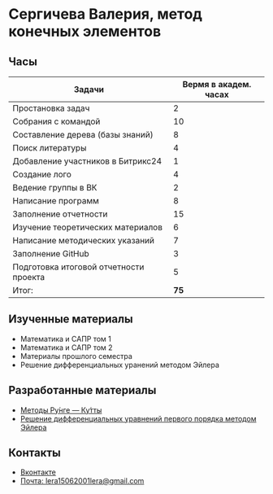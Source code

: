 # Сергичева Валерия, метод конечных элементов
## Часы

|Задачи|Вермя в академ. часах|
|----------------|-------------------------------|
|Простановка задач | 2|
|Собрания с командой | 10|
|Составление дерева (базы знаний) | 8|
|Поиск литературы | 4|
|Добавление участников в Битрикс24 | 1|
|Создание лого| 4|
|Ведение группы в ВК | 2|
|Написание программ| 8|
|Заполнение отчетности| 15|
|Изучение теоретических материалов| 6|
|Написание методических указаний| 7|
|Заполнение GitHub| 3|
|Подготовка итоговой отчетности проекта| 5|
|Итог:   |**75** |

## Изученные материалы
- Математика и САПР том 1
- Математика и САПР том 2
- Материалы прошлого семестра
- Решение дифференциальных уранений методом Эйлера
## Разработанные материалы
- [Методы Ру́нге — Ку́тты](https://github.com/EngineeringSoft-Mospolytech/Spring-2022/tree/main/%D0%9C%D0%B5%D1%82%D0%BE%D0%B4%20%D0%BA%D0%BE%D0%BD%D0%B5%D1%87%D0%BD%D1%8B%D1%85%20%D1%8D%D0%BB%D0%B5%D0%BC%D0%B5%D0%BD%D1%82%D0%BE%D0%B2/%D0%A7%D0%B8%D1%81%D0%BB%D0%B5%D0%BD%D0%BD%D1%8B%D0%B5%20%D0%BC%D0%B5%D1%82%D0%BE%D0%B4%D1%8B/MethodRungeKutaWF)
- [Решение дифференциальных уравнений первого порядка методом Эйлера](https://github.com/EngineeringSoft-Mospolytech/Spring-2022/tree/main/Метод%20конечных%20элементов/Численные%20методы/Mhetod_Eiler)

## Контакты
- [Вконтакте](https://vk.com/lera.vale)
- [Почта: lera15062001lera@gmail.com](lera15062001lera@gmail.com)
